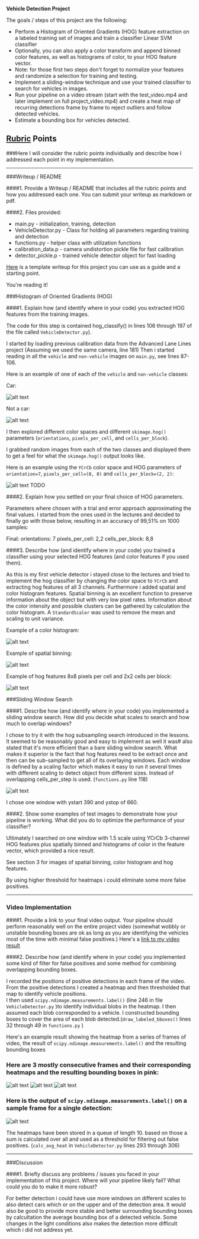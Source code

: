 **Vehicle Detection Project**

The goals / steps of this project are the following:

* Perform a Histogram of Oriented Gradients (HOG) feature extraction on a labeled training set of images and train a classifier Linear SVM classifier
* Optionally, you can also apply a color transform and append binned color features, as well as histograms of color, to your HOG feature vector. 
* Note: for those first two steps don't forget to normalize your features and randomize a selection for training and testing.
* Implement a sliding-window technique and use your trained classifier to search for vehicles in images.
* Run your pipeline on a video stream (start with the test_video.mp4 and later implement on full project_video.mp4) and create a heat map of recurring detections frame by frame to reject outliers and follow detected vehicles.
* Estimate a bounding box for vehicles detected.

[//]: # (Image References)
[image0]: ./output_images/car.png
[image1]: ./output_images/notcar.png
[image2]: ./output_images/spatial.PNG
[image3]: ./output_images/histogram_test_img.jpg
[image4]: ./output_images/example_hog.jpg
[image5]: ./output_images/hm1.png
[image6]: ./output_images/hm2.png
[image7]: ./output_images/hm3.png
[image8]: ./output_images/heatmap1.png
[image9]: ./output_images/detected2.png
[image10]: ./output_images/hogsubsampling.PNG
[video1]: ./project_video_processed.mp4

## [Rubric](https://review.udacity.com/#!/rubrics/513/view) Points
###Here I will consider the rubric points individually and describe how I addressed each point in my implementation.  

---
###Writeup / README

####1. Provide a Writeup / README that includes all the rubric points and how you addressed each one.  You can submit your writeup as markdown or pdf.

####2. Files provided:

- main.py - initialization, training, detection
- VehicleDetector.py - Class for holding all parameters regarding training and detection
- functions.py - helper class with utilization functions
- calibration_data.p - camera undistortion pickle file for fast calibration
- detector_pickle.p - trained vehicle detector object for fast loading
 
[Here](https://github.com/udacity/CarND-Vehicle-Detection/blob/master/writeup_template.md) is a template writeup for this project you can use as a guide and a starting point.  

You're reading it!

###Histogram of Oriented Gradients (HOG)

####1. Explain how (and identify where in your code) you extracted HOG features from the training images.

The code for this step is contained hog_classify() in lines 106 through 197 of the file called `VehicleDetector.py`).  

I started by loading previous calibration data from the Advanced Lane Lines project (Assuming we used the same camera, line 181)
Then i started reading in all the `vehicle` and `non-vehicle` images on `main.py`, see lines 87-106. 

Here is an example of one of each of the `vehicle` and `non-vehicle` classes:

Car:

![alt text][image0]

Not a car:

![alt text][image1]

I then explored different color spaces and different `skimage.hog()` parameters (`orientations`, `pixels_per_cell`, and `cells_per_block`).  

I grabbed random images from each of the two classes and displayed them to get a feel for what the `skimage.hog()` output looks like.

Here is an example using the `YCrCb` color space and HOG parameters of `orientation=7`, `pixels_per_cell=(8, 8)` and `cells_per_block=(2, 2)`:


![alt text][image2] TODO

####2. Explain how you settled on your final choice of HOG parameters.

Parameters where chosen with a trial and error approach approximating the final values. I started from the ones used in the lectures and decided to finally
go with those below, resulting in an accuracy of 99,51% on 1000 samples:

Final:
orientations: 7
pixels_per_cell: 2,2
cells_per_block: 8,8


####3. Describe how (and identify where in your code) you trained a classifier using your selected HOG features (and color features if you used them).

As this is my first vehicle detector i stayed close to the lectures and tried to implement the hog classifier 
by changing the color space to `YCrCb` and extracting hog features of all 3 channels. Furthermore i added spatial and color histogram features.
Spatial binning is an excellent function to preserve information about the object but with very low pixel rates.
Information about the color intensity and possible clusters can be gathered by calculation the color histogram.
A `StandardScaler` was used to remove the mean and scaling to unit variance. 

Example of a color histogram:

![alt text][image3]

Example of spatial binning:

![alt text][image2]

Example of hog features 8x8 pixels per cell and 2x2 cells per block:

![alt text][image4]


###Sliding Window Search

####1. Describe how (and identify where in your code) you implemented a sliding window search.  How did you decide what scales to search and how much to overlap windows?

I chose to try it with the hog subsampling search introduced in the lessons. It seemed to be reasonably good and easy to implement as well it was#
also stated that it's more efficient than a bare sliding window search. 
What makes it superior is the fact that hog features need to be extract once and then can be sub-sampled to get all of its overlaying windows.
Each window is defined by a scaling factor which makes it easy to run it several times with different scaling to detect object from different sizes.
Instead of overlapping cells_per_step is used. (`functions.py` line 118)

![alt text][image10]

I chose one window with ystart 390 and ystop of 660.


####2. Show some examples of test images to demonstrate how your pipeline is working.  What did you do to optimize the performance of your classifier?


Ultimately I searched on one window with 1.5 scale using YCrCb 3-channel HOG features plus spatially binned and histograms of color in the feature vector, which provided a nice result.

See section 3 for images of spatial binning, color histogram and hog features.

By using higher threshold for heatmaps i could eliminate some more false positives.

---

### Video Implementation

####1. Provide a link to your final video output.  Your pipeline should perform reasonably well on the entire project video (somewhat wobbly or unstable bounding boxes are ok as long as you are identifying the vehicles most of the time with minimal false positives.)
Here's a [link to my video result](./project_video_processed.mp4)


####2. Describe how (and identify where in your code) you implemented some kind of filter for false positives and some method for combining overlapping bounding boxes.

I recorded the positions of positive detections in each frame of the video.  From the positive detections I created a heatmap and then thresholded that map to identify vehicle positions.  
I then used `scipy.ndimage.measurements.label()` (line 246 in file `VehicleDetector.py` )to identify individual blobs in the heatmap.  I then assumed each blob corresponded to a vehicle.  I constructed bounding boxes to cover the area of each blob detected.(`draw_labeled_bboxes()` lines 32 through 49 in `functions.py` )  

Here's an example result showing the heatmap from a series of frames of video, the result of `scipy.ndimage.measurements.label()` and the resulting bounding boxes

### Here are 3 mostly consecutive frames and their corresponding heatmaps and the resulting bounding boxes in pink:

![alt text][image5]
![alt text][image6]
![alt text][image7]

### Here is the output of `scipy.ndimage.measurements.label()` on a sample frame for a single detection:
![alt text][image8]

The heatmaps have been stored in a queue of length 10. based on those a sum is calculated over all and used as a threshold for filtering out 
false positives. (`calc_avg_heat` in `VehicleDetector.py` lines 293 through 306)

---

###Discussion

####1. Briefly discuss any problems / issues you faced in your implementation of this project.  Where will your pipeline likely fail?  What could you do to make it more robust?

For better detection i could have use more windows on different scales to also detect cars which or on the upper and of the detection area.
It would also be good to provide more stable and better surrounding bounding boxes by calcultation the average bounding box of a detected vehicle.
Some changes in the light conditions also makes the detection more difficult which i did not address yet.

